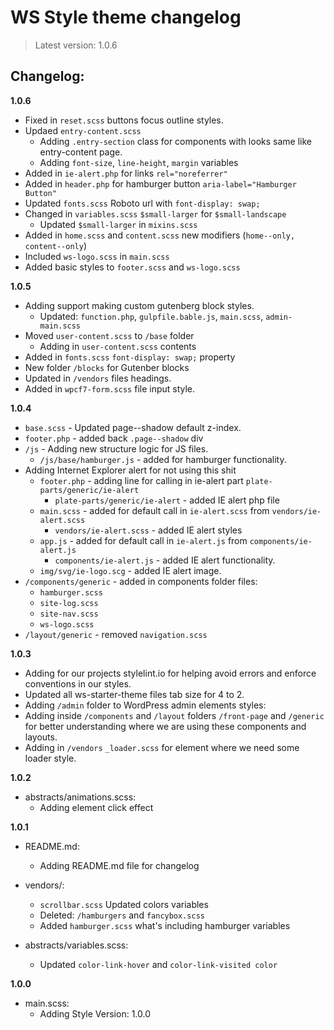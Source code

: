 # WS Style theme changelog

> Latest version: 1.0.6

## Changelog:

**1.0.6**

- Fixed in `reset.scss` buttons focus outline styles.
- Updaed `entry-content.scss`
  - Adding `.entry-section` class for components with looks same like entry-content page.
  - Adding `font-size`, `line-height`, `margin` variables
- Added in `ie-alert.php` for links `rel="noreferrer"`
- Added in `header.php` for hamburger button `aria-label="Hamburger Button"`
- Updated `fonts.scss` Roboto url with `font-display: swap;`
- Changed in `variables.scss` `$small-larger` for `$small-landscape`
  - Updated `$small-larger` in `mixins.scss`
- Added in `home.scss` and `content.scss` new modifiers (`home--only, content--only`)
- Included `ws-logo.scss` in `main.scss`
- Added basic styles to `footer.scss` and `ws-logo.scss`

**1.0.5**

- Adding support making custom gutenberg block styles.
  - Updated: `function.php`, `gulpfile.bable.js`, `main.scss`, `admin-main.scss`
- Moved `user-content.scss` to `/base` folder
  - Adding in `user-content.scss` contents
- Added in `fonts.scss` `font-display: swap;` property
- New folder `/blocks` for Gutenber blocks
- Updated in `/vendors` files headings.
- Added in `wpcf7-form.scss` file input style.

**1.0.4**

- `base.scss` - Updated page--shadow default z-index.
- `footer.php` - added back `.page--shadow` div
- `/js` - Adding new structure logic for JS files.
  - `/js/base/hamburger.js` - added for hamburger functionality.
- Adding Internet Explorer alert for not using this shit
  - `footer.php` - adding line for calling in ie-alert part `plate-parts/generic/ie-alert`
    - `plate-parts/generic/ie-alert` - added IE alert php file
  - `main.scss` - added for default call in `ie-alert.scss` from `vendors/ie-alert.scss`
    - `vendors/ie-alert.scss` - added IE alert styles
  - `app.js` - added for default call in `ie-alert.js` from `components/ie-alert.js`
    - `components/ie-alert.js` - added IE alert functionality.
  - `img/svg/ie-logo.scg` - added IE alert image.
- `/components/generic` - added in components folder files:
  - `hamburger.scss`
  - `site-log.scss`
  - `site-nav.scss`
  - `ws-logo.scss`
- `/layout/generic` - removed `navigation.scss`

**1.0.3**

- Adding for our projects stylelint.io for helping avoid errors and enforce conventions in our styles.
- Updated all ws-starter-theme files tab size for 4 to 2.
- Adding `/admin` folder to WordPress admin elements styles:
- Adding inside `/components` and `/layout` folders `/front-page` and `/generic` for better understanding where we are using these components and layouts.
- Adding in `/vendors` `_loader.scss` for element where we need some loader style.

**1.0.2**

- abstracts/animations.scss:
  - Adding element click effect

**1.0.1**

- README.md:

  - Adding README.md file for changelog

- vendors/:

  - `scrollbar.scss` Updated colors variables
  - Deleted: `/hamburgers` and `fancybox.scss`
  - Added `hamburger.scss` what's including hamburger variables

- abstracts/variables.scss:
  - Updated `color-link-hover` and `color-link-visited color`

**1.0.0**

- main.scss:
  - Adding Style Version: 1.0.0
